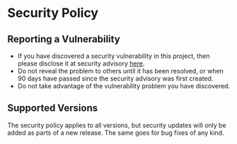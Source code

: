 # Security Policy

## Reporting a Vulnerability

* If you have discovered a security vulnerability in this project, then please disclose it at security advisory [here](https://github.com/gibbz00/rops/security/advisories/new).
* Do not reveal the problem to others until it has been resolved, or when 90 days have passed since the security advisory was first created.
* Do not take advantage of the vulnerability problem you have discovered.

## Supported Versions

The security policy applies to all versions, but security updates will only be added as parts of a new release. The same goes for bug fixes of any kind.
